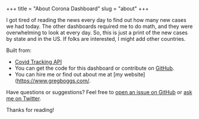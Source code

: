 +++
title = "About Corona Dashboard"
slug = "about"
+++

I got tired of reading the news every day to find out how many new cases we had today. The other dashboards required me to do math, and they were overwhelming to look at every day. So, this is just a print of the new cases by state and in the US. If folks are interested, I might add other countries.

Built from:

* [Covid Tracking API](https://covidtracking.com/)
* You can get the code for this dashboard or contribute on [GitHub](https://github.com/greg-boggs/covid-19).
* You can hire me or find out about me at [my website](https://www.gregboggs.com/.

Have questions or suggestions? Feel free to [open an issue on GitHub](https://github.com/greg-boggs/covid-19/issues/new) or [ask me on Twitter](https://twitter.com/gregory_boggs).

Thanks for reading!
